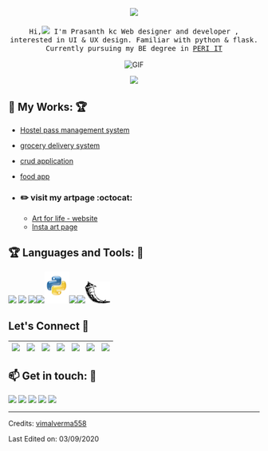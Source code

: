 <p align="center">
  <img src="https://cdn.dribbble.com/users/461802/screenshots/4753031/designergif.gif" width="50%">
  <br><br>
  <samp>
    Hi,<img src="https://media.giphy.com/media/1r8YvFB47nAsAy36mp/giphy.gif" width="75px"> I'm Prasanth kc Web designer and developer , interested in UI & UX design. Familiar with python & flask. Currently pursuing my BE degree in <a href="http://www.periit.com/" >PERI IT</a>
  </samp>
</p>

<p align="center">
<img align="center" width="375" alt="GIF" src="https://github.com/vimalverma558/vimalverma558/blob/v2/img/dino.gif" />
</p>
<p align="center">
    <img src="https://github-readme-stats.vercel.app/api?username=prasanthkc777&show_icons=true&count_private=true&theme=dark"/>
</p>


## :robot: My Works: :trophy:       
- [Hostel pass management system](https://github.com/prasanthkc777/Hostel_pass_management_system)
- [grocery delivery system](https://github.com/prasanthkc777/GroceryDeliverySystem)
- [crud application](https://github.com/prasanthkc777/Crud_application)
- [food app](https://github.com/prasanthkc777/foodapp)

- ### :pencil2: visit my artpage :octocat:
  -  [Art for life - website](https://art4lyf.in/)
  -  [Insta art page](https://instagram.com/_art4lyf_?utm_medium=copy_link)


 ## :trophy: Languages and Tools: :robot:

<img src="https://github.com/vimalverma558/vimalverma558/blob/v2/img/icons8-html-5.svg" width="50px"> <img src="https://github.com/vimalverma558/vimalverma558/blob/v2/img/icons8-css3.svg" width="50px"> <img src="https://github.com/vimalverma558/vimalverma558/blob/v2/img/icons8-bootstrap.svg" width="50px"><img src="https://github.com/vimalverma558/vimalverma558/blob/v2/img/icons8-javascript-logo.svg" width="50px"><img src="https://github.com/prasanthkc777/web_images/blob/main/Python-Logo-Free-Download-PNG.png" width="50px"><img src="https://github.com/vimalverma558/vimalverma558/blob/v2/img/icons8-github.svg" width="50px"><img src="https://github.com/vimalverma558/vimalverma558/blob/v2/img/icons8-php-logo.svg" width="50px"><img src="https://github.com/prasanthkc777/web_images/blob/main/pngwing.com.png" width="50px">

## Let's Connect :handshake:

<a href="https://www.linkedin.com/in/tusharmit/"><img src="https://cdn2.iconfinder.com/data/icons/social-media-2285/512/1_Linkedin_unofficial_colored_svg-128.png" width="40"></a>|<a href="https://twitter.com/techy_tushar"><img src="https://cdn2.iconfinder.com/data/icons/social-media-2285/512/1_Twitter3_colored_svg-128.png" width="40"></a>|<a href="https://www.youtube.com/channel/UCRIV6ndalc_mfIdAN_T2sgA"><img src="https://cdn2.iconfinder.com/data/icons/social-media-2285/512/1_Youtube_colored_svg-128.png" width="40"></a>|<a href="https://www.facebook.com/tusharmit"><img src="https://cdn1.iconfinder.com/data/icons/social-media-2285/512/Colored_Facebook3_svg-128.png" width="40"></a>|<a href="mailto:chiragmittal.mittal@gmail.com"><img src="https://image.flaticon.com/icons/svg/281/281769.svg" width="40"></a>|<a href="https://www.instagram.com/techy.tushar"><img src="https://cdn2.iconfinder.com/data/icons/social-media-2285/512/1_Instagram_colored_svg_1-128.png" width="40"></a>|<a href="https://www.kaggle.com/techytushar/"><img src="https://www.vectorlogo.zone/logos/kaggle/kaggle-icon.svg" width="40"></a>
|--|--|--|--|--|--|--|

## :mailbox: Get in touch: 💬
[<img src="https://github.com/vimalverma558/vimalverma558/blob/v2/img/icons8-linkedin.svg" width="30px">](https://www.linkedin.com/in/vimalverma558/)
[<img src="https://github.com/vimalverma558/vimalverma558/blob/v2/img/icons8-dev.svg" width="30px">](https://dev.to/vimal)
[<img src="https://github.com/vimalverma558/vimalverma558/blob/v2/img/icons8-twitter.svg" width="30px">](https://twitter.com/vimalverma558)
[<img src="https://github.com/vimalverma558/vimalverma558/blob/v2/img/icons8-important-mail.svg" width="30px">](mailto:kumarvimal558@gmail.com)
[<img src="https://github.com/vimalverma558/vimalverma558/blob/v2/img/icons8-website.svg" width="30px">](https://vimal.letskhabar.com)

-----
Credits: [vimalverma558](https://github.com/vimalverma558)

Last Edited on: 03/09/2020
